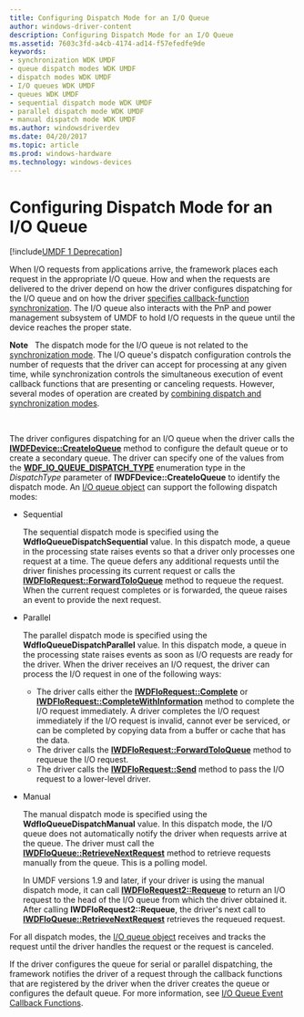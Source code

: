 ```yaml
---
title: Configuring Dispatch Mode for an I/O Queue
author: windows-driver-content
description: Configuring Dispatch Mode for an I/O Queue
ms.assetid: 7603c3fd-a4cb-4174-ad14-f57efedfe9de
keywords:
- synchronization WDK UMDF
- queue dispatch modes WDK UMDF
- dispatch modes WDK UMDF
- I/O queues WDK UMDF
- queues WDK UMDF
- sequential dispatch mode WDK UMDF
- parallel dispatch mode WDK UMDF
- manual dispatch mode WDK UMDF
ms.author: windowsdriverdev
ms.date: 04/20/2017
ms.topic: article
ms.prod: windows-hardware
ms.technology: windows-devices
---
```


# Configuring Dispatch Mode for an I/O Queue


[!include[UMDF 1 Deprecation](../umdf-1-deprecation.md)]

When I/O requests from applications arrive, the framework places each request in the appropriate I/O queue. How and when the requests are delivered to the driver depend on how the driver configures dispatching for the I/O queue and on how the driver [specifies callback-function synchronization](specifying-a-callback-synchronization-mode.md). The I/O queue also interacts with the PnP and power management subsystem of UMDF to hold I/O requests in the queue until the device reaches the proper state.

**Note**   The dispatch mode for the I/O queue is not related to the [synchronization mode](specifying-a-callback-synchronization-mode.md). The I/O queue's dispatch configuration controls the number of requests that the driver can accept for processing at any given time, while synchronization controls the simultaneous execution of event callback functions that are presenting or canceling requests. However, several modes of operation are created by [combining dispatch and synchronization modes](combining-dispatch-and-synchronization-modes.md).

 

The driver configures dispatching for an I/O queue when the driver calls the [**IWDFDevice::CreateIoQueue**](https://msdn.microsoft.com/library/windows/hardware/ff557020) method to configure the default queue or to create a secondary queue. The driver can specify one of the values from the [**WDF\_IO\_QUEUE\_DISPATCH\_TYPE**](https://msdn.microsoft.com/library/windows/hardware/ff552362) enumeration type in the *DispatchType* parameter of **IWDFDevice::CreateIoQueue** to identify the dispatch mode. An [I/O queue object](framework-i-o-queue-object.md) can support the following dispatch modes:

-   Sequential

    The sequential dispatch mode is specified using the **WdfIoQueueDispatchSequential** value. In this dispatch mode, a queue in the processing state raises events so that a driver only processes one request at a time. The queue defers any additional requests until the driver finishes processing its current request or calls the [**IWDFIoRequest::ForwardToIoQueue**](https://msdn.microsoft.com/library/windows/hardware/ff559081) method to requeue the request. When the current request completes or is forwarded, the queue raises an event to provide the next request.

-   Parallel

    The parallel dispatch mode is specified using the **WdfIoQueueDispatchParallel** value. In this dispatch mode, a queue in the processing state raises events as soon as I/O requests are ready for the driver. When the driver receives an I/O request, the driver can process the I/O request in one of the following ways:

    -   The driver calls either the [**IWDFIoRequest::Complete**](https://msdn.microsoft.com/library/windows/hardware/ff559070) or [**IWDFIoRequest::CompleteWithInformation**](https://msdn.microsoft.com/library/windows/hardware/ff559074) method to complete the I/O request immediately. A driver completes the I/O request immediately if the I/O request is invalid, cannot ever be serviced, or can be completed by copying data from a buffer or cache that has the data.
    -   The driver calls the [**IWDFIoRequest::ForwardToIoQueue**](https://msdn.microsoft.com/library/windows/hardware/ff559081) method to requeue the I/O request.
    -   The driver calls the [**IWDFIoRequest::Send**](https://msdn.microsoft.com/library/windows/hardware/ff559149) method to pass the I/O request to a lower-level driver.
-   Manual

    The manual dispatch mode is specified using the **WdfIoQueueDispatchManual** value. In this dispatch mode, the I/O queue does not automatically notify the driver when requests arrive at the queue. The driver must call the [**IWDFIoQueue::RetrieveNextRequest**](https://msdn.microsoft.com/library/windows/hardware/ff558967) method to retrieve requests manually from the queue. This is a polling model.

    In UMDF versions 1.9 and later, if your driver is using the manual dispatch mode, it can call [**IWDFIoRequest2::Requeue**](https://msdn.microsoft.com/library/windows/hardware/ff559028) to return an I/O request to the head of the I/O queue from which the driver obtained it. After calling **IWDFIoRequest2::Requeue**, the driver's next call to [**IWDFIoQueue::RetrieveNextRequest**](https://msdn.microsoft.com/library/windows/hardware/ff558967) retrieves the requeued request.

For all dispatch modes, the [I/O queue object](framework-i-o-queue-object.md) receives and tracks the request until the driver handles the request or the request is canceled.

If the driver configures the queue for serial or parallel dispatching, the framework notifies the driver of a request through the callback functions that are registered by the driver when the driver creates the queue or configures the default queue. For more information, see [I/O Queue Event Callback Functions](i-o-queue-event-callback-functions.md).

 

 





